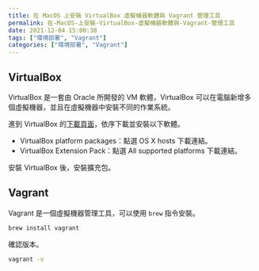 ```yaml
---
title: 在 MacOS 上安裝 VirtualBox 虛擬機器軟體與 Vagrant 管理工具
permalink: 在-MacOS-上安裝-VirtualBox-虛擬機器軟體與-Vagrant-管理工具
date: 2021-12-04 15:00:38
tags: ["環境部署", "Vagrant"]
categories: ["環境部署", "Vagrant"]
---
```


## VirtualBox

VirtualBox 是一套由 Oracle 所開發的 VM 軟體，VirtualBox 可以在電腦新增多個虛擬機器，並且在虛擬機器中安裝不同的作業系統。

進到 VirtualBox 的[下載頁面](https://www.virtualbox.org/wiki/Downloads)，依序下載並安裝以下軟體。

- VirtualBox platform packages：點選 OS X hosts 下載連結。
- VirtualBox Extension Pack：點選 All supported platforms 下載連結。

安裝 VirtualBox 後，安裝擴充包。

## Vagrant

Vagrant 是一個虛擬機器管理工具，可以使用 `brew` 指令安裝。

```BASH
brew install vagrant
```

確認版本。

```BASH
vagrant -v
```
